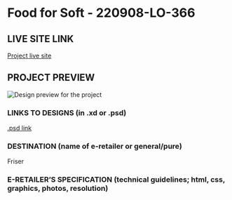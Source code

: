 # Food for Soft - 220908-LO-366

<!-- please enter project number recived from PM -->

## LIVE SITE LINK

<!-- please enter link to site preview here -->

[Project live site]()

## PROJECT PREVIEW

![Design preview for the project]()

### LINKS TO DESIGNS (in .xd or .psd)

[.psd link](https://drive.google.com/drive/folders/1UFOKTBK73a0oLf8dL7xzel3deB9tFK5Q?usp=sharing)

<!-- please enter link to preview designs -->

### DESTINATION (name of e-retailer or general/pure)

Friser

<!-- please enter e-retailers name -->

### E-RETAILER’S SPECIFICATION (technical guidelines; html, css, graphics, photos, resolution)

<!-- please enter any additional comments important for the project -->
